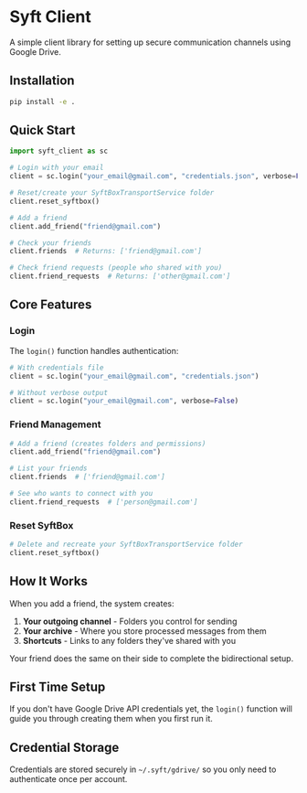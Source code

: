 # Syft Client

A simple client library for setting up secure communication channels using Google Drive.

## Installation

```bash
pip install -e .
```

## Quick Start

```python
import syft_client as sc

# Login with your email
client = sc.login("your_email@gmail.com", "credentials.json", verbose=False)

# Reset/create your SyftBoxTransportService folder
client.reset_syftbox()

# Add a friend
client.add_friend("friend@gmail.com")

# Check your friends
client.friends  # Returns: ['friend@gmail.com']

# Check friend requests (people who shared with you)
client.friend_requests  # Returns: ['other@gmail.com']
```

## Core Features

### Login
The `login()` function handles authentication:
```python
# With credentials file
client = sc.login("your_email@gmail.com", "credentials.json")

# Without verbose output
client = sc.login("your_email@gmail.com", verbose=False)
```

### Friend Management
```python
# Add a friend (creates folders and permissions)
client.add_friend("friend@gmail.com")

# List your friends
client.friends  # ['friend@gmail.com']

# See who wants to connect with you
client.friend_requests  # ['person@gmail.com']
```

### Reset SyftBox
```python
# Delete and recreate your SyftBoxTransportService folder
client.reset_syftbox()
```

## How It Works

When you add a friend, the system creates:
1. **Your outgoing channel** - Folders you control for sending
2. **Your archive** - Where you store processed messages from them
3. **Shortcuts** - Links to any folders they've shared with you

Your friend does the same on their side to complete the bidirectional setup.

## First Time Setup

If you don't have Google Drive API credentials yet, the `login()` function will guide you through creating them when you first run it.

## Credential Storage

Credentials are stored securely in `~/.syft/gdrive/` so you only need to authenticate once per account.